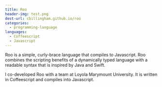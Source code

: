 ```yaml
---
title: Roo
header-img: test.png
dest-url: cbillingham.github.io/roo
categories:
  - programming-language
languages:
  - Coffeescript
  - Javascript
---
```

Roo is a simple, curly-brace language that compiles to Javascript. Roo combines
the scripting benefits of a dynamically typed language with a readable syntax that is inspired
by Java and Swift.

I co-developed Roo with a team at Loyola Marymount University.
It is written in Coffeescript and compiles into Javascript.